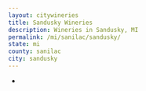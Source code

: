 ```yaml
---
layout: citywineries
title: Sandusky Wineries
description: Wineries in Sandusky, MI
permalink: /mi/sanilac/sandusky/
state: mi
county: sanilac
city: sandusky
---
```

-
